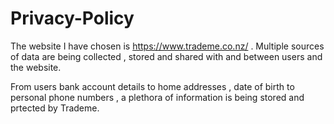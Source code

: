 # Privacy-Policy

The website I have chosen is https://www.trademe.co.nz/ . Multiple sources of data are being collected , stored and shared with and between users and the website.

From users bank account details to home addresses , date of birth to personal phone numbers , a plethora of information is being stored and prtected by Trademe.

